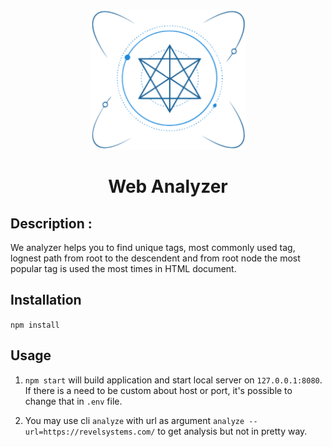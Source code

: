 <p align="center">
  <img width="250" src="public/logo512.png">
</p>
<h1 align="center"> Web Analyzer </h1>

## Description :
We analyzer helps you to find unique tags, most commonly used tag, lognest path from root to the descendent and from root node the most popular tag is used the most times in HTML document.

## Installation

```npm install```

## Usage

1. ```npm start``` will build application and start local server on ```127.0.0.1:8080```. If there is a need to be custom about host or port, it's possible to change that in ```.env``` file.

2. You may use cli ```analyze``` with url as argument ```analyze --url=https://revelsystems.com/``` to get analysis but not in pretty way.
